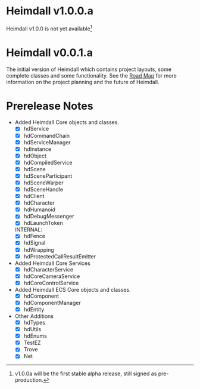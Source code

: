 # Heimdall v1.0.0.a
Heimdall v1.0.0 is not yet available[^1]

# Heimdall v0.0.1.a
The initial version of Heimdall which contains project layouts, some complete classes and some functionality. See the [Road Map](ROADMAP.md) for more information on the project planning and the future of Heimdall.

# Prerelease Notes
- Added Heimdall Core objects and classes.
    - [x] hdService
    - [x] hdCommandChain
    - [x] hdServiceManager
    - [x] hdInstance
    - [x] hdObject
    - [x] hdCompiledService
    - [x] hdScene
    - [x] hdSceneParticipant
    - [x] hdSceneWarper
    - [x] hdSceneHandle
    - [x] hdClient
    - [x] hdCharacter
    - [x] hdHumanoid
    - [x] hdDebugMessenger
    - [x] hdLaunchToken

    INTERNAL:
    - [x] hdFence
    - [x] hdSignal
    - [x] hdWrapping
    - [x] hdProtectedCallResultEmitter

- Added Heimdall Core Services
    - [x] hdCharacterService
    - [x] hdCoreCameraService
    - [x] hdCoreControlService

- Added Heimdall ECS Core objects and classes.
    - [x] hdComponent
    - [x] hdComponentManager
    - [x] hdEntity

- Other Additions
    - [x] hdTypes
    - [x] hdUtils
    - [x] hdEnums
    - [x] TestEZ
    - [x] Trove
    - [x] Net

[^1]: v1.0.0a will be the first stable alpha release, still signed as pre-production.